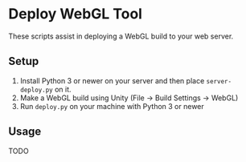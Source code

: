 # Deploy WebGL Tool
These scripts assist in deploying a WebGL build to your web server.

## Setup
1. Install Python 3 or newer on your server and then place `server-deploy.py` on it.
2. Make a WebGL build using Unity (File -> Build Settings -> WebGL)
3. Run `deploy.py` on your machine with Python 3 or newer

## Usage
TODO
